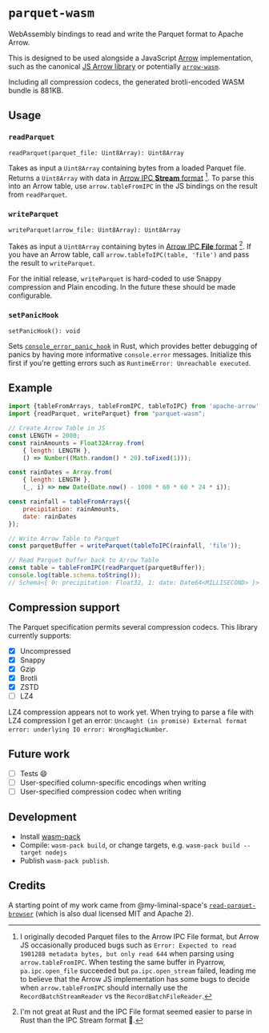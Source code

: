 # `parquet-wasm`

WebAssembly bindings to read and write the Parquet format to Apache Arrow.

This is designed to be used alongside a JavaScript [Arrow](https://arrow.apache.org/) implementation, such as the canonical [JS Arrow library](https://arrow.apache.org/docs/js/) or potentially [`arrow-wasm`](https://github.com/domoritz/arrow-wasm).

Including all compression codecs, the generated brotli-encoded WASM bundle is 881KB.

## Usage

### `readParquet`

`readParquet(parquet_file: Uint8Array): Uint8Array`

Takes as input a `Uint8Array` containing bytes from a loaded Parquet file. Returns a `Uint8Array` with data in [Arrow IPC **Stream** format](https://arrow.apache.org/docs/format/Columnar.html#ipc-streaming-format) [^0]. To parse this into an Arrow table, use `arrow.tableFromIPC` in the JS bindings on the result from `readParquet`.

[^0]: I originally decoded Parquet files to the Arrow IPC File format, but Arrow JS occasionally produced bugs such as `Error: Expected to read 1901288 metadata bytes, but only read 644` when parsing using `arrow.tableFromIPC`. When testing the same buffer in Pyarrow, `pa.ipc.open_file` succeeded but `pa.ipc.open_stream` failed, leading me to believe that the Arrow JS implementation has some bugs to decide when `arrow.tableFromIPC` should internally use the `RecordBatchStreamReader` vs the `RecordBatchFileReader`.

### `writeParquet`

`writeParquet(arrow_file: Uint8Array): Uint8Array`

Takes as input a `Uint8Array` containing bytes in [Arrow IPC **File** format](https://arrow.apache.org/docs/format/Columnar.html#ipc-file-format) [^1]. If you have an Arrow table, call `arrow.tableToIPC(table, 'file')` and pass the result to `writeParquet`.

[^1]: I'm not great at Rust and the IPC File format seemed easier to parse in Rust than the IPC Stream format :slightly_smiling_face:.

For the initial release, `writeParquet` is hard-coded to use Snappy compression and Plain encoding. In the future these should be made configurable.

### `setPanicHook`

`setPanicHook(): void`

Sets [`console_error_panic_hook`](https://github.com/rustwasm/console_error_panic_hook) in Rust, which provides better debugging of panics by having more informative `console.error` messages. Initialize this first if you're getting errors such as `RuntimeError: Unreachable executed`.

## Example

```js
import {tableFromArrays, tableFromIPC, tableToIPC} from 'apache-arrow';
import {readParquet, writeParquet} from "parquet-wasm";

// Create Arrow Table in JS
const LENGTH = 2000;
const rainAmounts = Float32Array.from(
    { length: LENGTH },
    () => Number((Math.random() * 20).toFixed(1)));

const rainDates = Array.from(
    { length: LENGTH },
    (_, i) => new Date(Date.now() - 1000 * 60 * 60 * 24 * i));

const rainfall = tableFromArrays({
    precipitation: rainAmounts,
    date: rainDates
});

// Write Arrow Table to Parquet
const parquetBuffer = writeParquet(tableToIPC(rainfall, 'file'));

// Read Parquet buffer back to Arrow Table
const table = tableFromIPC(readParquet(parquetBuffer));
console.log(table.schema.toString());
// Schema<{ 0: precipitation: Float32, 1: date: Date64<MILLISECOND> }>
```

## Compression support

The Parquet specification permits several compression codecs. This library currently supports:

- [x] Uncompressed
- [x] Snappy
- [x] Gzip
- [x] Brotli
- [x] ZSTD
- [ ] LZ4

LZ4 compression appears not to work yet. When trying to parse a file with LZ4 compression I get an error: `Uncaught (in promise) External format error: underlying IO error: WrongMagicNumber`.

## Future work

- [ ] Tests :smile:
- [ ] User-specified column-specific encodings when writing
- [ ] User-specified compression codec when writing

## Development

- Install [wasm-pack](https://rustwasm.github.io/wasm-pack/)
- Compile: `wasm-pack build`, or change targets, e.g. `wasm-pack build --target nodejs`
- Publish `wasm-pack publish`.

## Credits

A starting point of my work came from @my-liminal-space's [`read-parquet-browser`](https://github.com/my-liminal-space/read-parquet-browser) (which is also dual licensed MIT and Apache 2).
